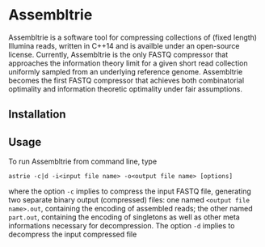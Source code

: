 # Assembltrie
Assembltrie is a software tool for compressing collections of (fixed length) Illumina reads, written in C++14 and is availble under an open-source license. Currently, Assembltrie is the only FASTQ compressor that approaches the information theory limit for a given short read collection uniformly sampled from an underlying reference genome. Assembltrie becomes the first FASTQ compressor that achieves both combinatorial optimality and information theoretic optimality under fair assumptions.

## Installation 
## Usage
To run Assembltrie from command line, type
```
astrie -c|d -i<input file name> -o<output file name> [options]
```
where the option `-c` implies to compress the input FASTQ file, generating two separate binary output (compressed) files: one named `<output file name>.out`, containing the encoding of assembled reads; the other named `part.out`, containing the encoding of singletons as well as other meta informations necessary for decompression. The option `-d` implies to decompress the input compressed file 
